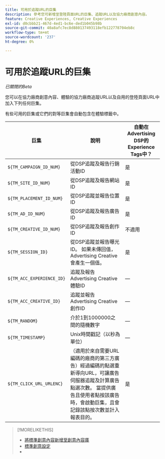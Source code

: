 ```yaml
---
title: 可用於追蹤URL的巨集
description: 參考您可新增至登陸頁面URL的巨集、追蹤URL以及協力廠商創意內容。
feature: Creative Experiences, Creative Experiences
exl-id: d0cbbb21-467d-4ed1-bc6e-ded1b045b98b
source-git-commit: 40a8afc7ec8d880137493118efb122778704eb8c
workflow-type: tm+mt
source-wordcount: '237'
ht-degree: 0%

---
```


# 可用於追蹤URL的巨集

*已關閉的Beta*

<!-- More feature metadata??? -->

您可以在協力廠商創意內容、體驗的協力廠商追蹤URL以及自用的登陸頁面URL中加入下列任何巨集。

有些可用的巨集或它們的對等巨集會自動包含在體驗標籤中。

<!-- Later: 

| Macro | Description | Automatically in experience tags for Advertising DSP? | Automatically in experience tags for [!DNL Google Campaign Manager 360]? |
| --- | --- | --- | --- |
| `${TM_CAMPAIGN_ID_NUM}` | Tracks and reports the campaign ID from the DSP | Yes | No, but tags include the equivalent [!DNL Google Campaign Manager 360] macro `%ebuy!` |
| `${TM_SITE_ID_NUM}` | Tracks and reports the site ID from the DSP | Yes | No, but tags include the equivalent [!DNL Google Campaign Manager 360] macro `%esid!` |
| `${TM_PLACEMENT_ID_NUM}` | Tracks and reports the placement ID from the DSP | Yes | No, but tags include the equivalent [!DNL Google Campaign Manager 360] macro `%epid!` |
| `${TM_AD_ID_NUM}` | Tracks and reports the ad ID from the DSP | Yes | No, but tags include the equivalent [!DNL Google Campaign Manager 360] macro `%eaid!` |
| `${TM_CREATIVE_ID_NUM}` | Tracks and reports the creative ID from the DSP | N/A | No, but tags include the equivalent [!DNL Google Campaign Manager 360] macro `%ecid!` |
| `${TM_SESSION_ID}` | Tracks and reports the impression ID from the DSP. If a value isn't returned, Advertising Creative generates one. | Yes | &mdash; |
| `${TM_ACC_EXPERIENCE_ID}` | Tracks and reports the Advertising Creative experience ID | &mdash; | &mdash; |
| `${TM_ACC_CREATIVE_ID}` | Tracks and reports the Advertising Creative creative ID | &mdash; | &mdash; |
| `${TM_RANDOM}` | A random number between 1 and 1000000 | &mdash; | &mdash; |
| `${TM_TIMESTAMP}` | The Unix Timestamp (in seconds) | &mdash; | &mdash; |
| `${TM_CLICK_URL_URLENC}` | (For third-party ads from vendors who require URL encoding) The encoded click redirect URL, which enables ad servers to track and count ad clicks. When the ad is served and the user clicks on it, the macro is activated, and the click is recorded and counted for reporting purposes. | Yes | &mdash; |

-->

| 巨集 | 說明 | 自動在Advertising DSP的Experience Tags中？ |
| --- | --- | --- |
| `${TM_CAMPAIGN_ID_NUM}` | 從DSP追蹤及報告行銷活動ID | 是 |
| `${TM_SITE_ID_NUM}` | 從DSP追蹤及報告網站ID | 是 |
| `${TM_PLACEMENT_ID_NUM}` | 從DSP追蹤並報告位置ID | 是 |
| `${TM_AD_ID_NUM}` | 從DSP追蹤及報告廣告ID | 是 |
| `${TM_CREATIVE_ID_NUM}` | 從DSP追蹤及報告創作ID | 不適用 |
| `${TM_SESSION_ID}` | 從DSP追蹤並報告曝光ID。 如果未傳回值，Advertising Creative會產生一個值。 | 是 |
| `${TM_ACC_EXPERIENCE_ID}` | 追蹤及報告Advertising Creative體驗ID | — |
| `${TM_ACC_CREATIVE_ID}` | 追蹤並報告Advertising Creative創作ID | — |
| `${TM_RANDOM}` | 介於1到1000000之間的隨機數字 | — |
| `${TM_TIMESTAMP}` | Unix時間戳記（以秒為單位） | — |
| `${TM_CLICK_URL_URLENC}` | （適用於來自需要URL編碼的廠商的第三方廣告）經過編碼的點選重新導向URL，可讓廣告伺服器追蹤及計算廣告點選次數。 當提供廣告且使用者點按該廣告時，會啟動巨集，且會記錄該點按次數並計入報表目的。 | 是 |

>[!MORELIKETHIS]
>
>* [將標準創意內容新增至創意內容庫](/help/creative/creative-libraries/creative-add-standard.md#creative-add-third-party)
>* [標準創意設定](/help/creative/creative-libraries/creative-settings-standard.md#creative-settings-third-party)
>* 
